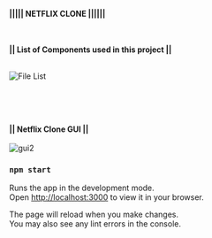 <b> |||||    NETFLIX CLONE   |||||| </b>
<br/> <br/> <br/>

<b> ||    List of Components used in this project ||</b> 
<br/> <br/>

![File List](https://user-images.githubusercontent.com/60542944/160179335-45e5d2cf-e7c7-457c-bec9-df90236be290.png)

<br/> <br/> <br/>

<b> ||     Netflix Clone GUI ||</b>
<br/> <br/>
![gui2](https://user-images.githubusercontent.com/60542944/160181772-949aa1cd-bccb-48f4-ad63-97f3502e3b33.gif)




### `npm start`

Runs the app in the development mode.\
Open [http://localhost:3000](http://localhost:3000) to view it in your browser.

The page will reload when you make changes.\
You may also see any lint errors in the console.

